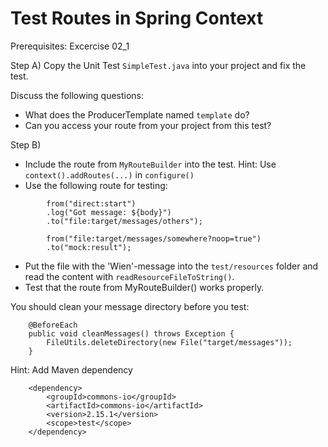 Test Routes in Spring Context
=============================

Prerequisites: Excercise 02_1

Step A)
Copy the Unit Test `SimpleTest.java` into your project and fix the test.


Discuss the following questions:
* What does the ProducerTemplate named `template` do?
* Can you access your route from your project from this test?

Step B)
* Include the route from `MyRouteBuilder` into the test. Hint: Use `context().addRoutes(...)` in `configure()`
* Use the following route for testing:
```
        from("direct:start")
        .log("Got message: ${body}")
        .to("file:target/messages/others");
        
        from("file:target/messages/somewhere?noop=true")
        .to("mock:result");
```

* Put the file with the 'Wien'-message into the `test/resources` folder and read the content with `readResourceFileToString()`.
* Test that the route from MyRouteBuilder() works properly.

You should clean your message directory before you test:

```
	@BeforeEach
    public void cleanMessages() throws Exception {
        FileUtils.deleteDirectory(new File("target/messages"));
    }
```

Hint: Add Maven dependency
```
    <dependency>
	    <groupId>commons-io</groupId>
	    <artifactId>commons-io</artifactId>
	    <version>2.15.1</version>
        <scope>test</scope>
    </dependency>
```
